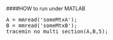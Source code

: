 ####HOW to run under MATLAB
<pre>
A = mmread('someMtxA');
B = mmread('someMtxB');
tracemin_no_multi_section(A,B,5);
</pre>
